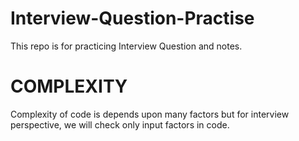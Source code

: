 # Interview-Question-Practise
This repo is for practicing Interview Question and notes. 

# COMPLEXITY

Complexity of code is depends upon many factors but for interview perspective, we will check only input factors in code.
